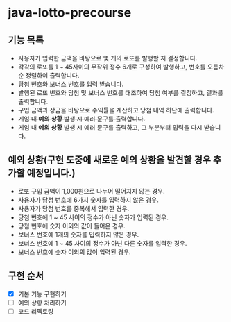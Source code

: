 # java-lotto-precourse

## 기능 목록
 - 사용자가 입력한 금액을 바탕으로 몇 개의 로또를 발행할 지 결정합니다.
 - 각각의 로또를 1 ~ 45사이의 무작위 정수 6개로 구성하여 발행하고, 번호를 오름차순 정렬하여 출력합니다.
 - 당첨 번호와 보너스 번호를 입력 받습니다.
 - 발행된 로또 번호와 당첨 및 보너스 번호를 대조하여 당첨 여부를 결정하고, 결과를 출력합니다.
 - 구입 금액과 상금을 바탕으로 수익률을 계산하고 당첨 내역 하단에 출력합니다.
 - ~~게임 내 **예외 상황** 발생 시 에러 문구를 출력합니다.~~
 - 게임 내 **예외 상황** 발생 시 에러 문구를 출력하고, 그 부분부터 입력을 다시 받습니다.

## **예외 상황**(구현 도중에 새로운 예외 상황을 발견할 경우 추가할 예정입니다.)
- 로또 구입 금액이 1,000원으로 나누어 떨어지지 않는 경우.
- 사용자가 당첨 번호에 6가지 숫자를 입력하지 않은 경우.
- 사용자가 당첨 번호를 중복해서 입력한 경우.
- 당첨 번호에 1 ~ 45 사이의 정수가 아닌 숫자가 입력된 경우.
- 당첨 번호에 숫자 이외의 값이 들어온 경우.
- 보너스 번호에 1개의 숫자를 입력하지 않은 경우.
- 보너스 번호에 1 ~ 45 사이의 정수가 아닌 다른 숫자를 입력한 경우.
- 보너스 번호에 숫자 이외의 값이 입력된 경우.

## 구현 순서
- [x] 기본 기능 구현하기
- [ ] 예외 상황 처리하기
- [ ] 코드 리펙토링
